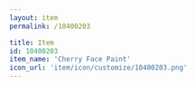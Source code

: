```yaml
---
layout: item
permalink: /10400203

title: Item
id: 10400203
item_name: 'Cherry Face Paint'
icon_url: 'item/icon/customize/10400203.png'
---
```

